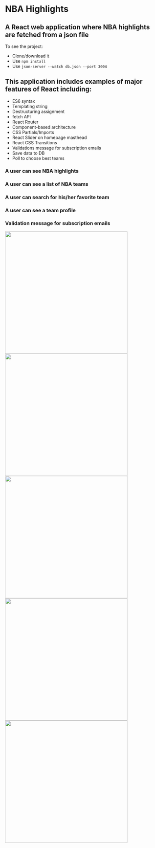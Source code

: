 # NBA Highlights

## A React web application where NBA highlights are fetched from a json file

To see the project:
- Clone/download it
- Use ```npm install```
- Use ```json-server --watch db.json --port 3004```

## This application includes examples of major features of React including:
- ES6 syntax
- Templating string
- Destructuring assignment
- fetch API
- React Router
- Component-based architecture
- CSS Partials/Imports
- React Slider on homepage masthead
- React CSS Transitions
- Validations message for subscription emails
- Save data to DB
- Poll to choose best teams

### A user can see NBA highlights
### A user can see a list of NBA teams
### A user can search for his/her favorite team
### A user can see a team profile
### Validation message for subscription emails  

<img width="400" src="https://github.com/SonyaMoisset/nba_highlights-react/blob/master/homepage.png"> <img width="400" src="https://github.com/SonyaMoisset/nba_highlights-react/blob/master/teams.png"> <img width="400" src="https://github.com/SonyaMoisset/nba_highlights-react/blob/master/search.png"> <img width="400" src="https://github.com/SonyaMoisset/nba_highlights-react/blob/master/team.png"> <img width="400" src="https://github.com/SonyaMoisset/nba_highlights-react/blob/master/validation.png">
